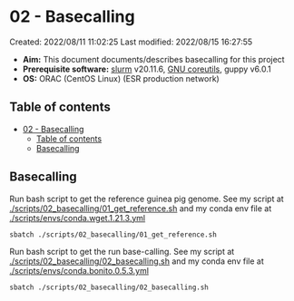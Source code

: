 # 02 - Basecalling

Created: 2022/08/11 11:02:25
Last modified: 2022/08/15 16:27:55

- **Aim:** This document documents/describes basecalling for this project
- **Prerequisite software:** [slurm](https://slurm.schedmd.com/overview.html) v20.11.6, [GNU coreutils](https://www.gnu.org/software/coreutils/), guppy v6.0.1
- **OS:** ORAC (CentOS Linux) (ESR production network)

## Table of contents

- [02 - Basecalling](#02---basecalling)
  - [Table of contents](#table-of-contents)
  - [Basecalling](#basecalling)

## Basecalling

Run bash script to get the reference guinea pig genome. See my script at [./scripts/02_basecalling/01_get_reference.sh](https://github.com/leahkemp/guinea_pore_c/blob/main/scripts/02_basecalling/01_get_reference.sh) and my conda env file at [./scripts/envs/conda.wget.1.21.3.yml](https://github.com/leahkemp/guinea_pore_c/blob/main/scripts/envs/conda.wget.1.21.3.yml)

```bash
sbatch ./scripts/02_basecalling/01_get_reference.sh
```

Run bash script to get the run base-calling. See my script at [./scripts/02_basecalling/02_basecalling.sh](https://github.com/leahkemp/guinea_pore_c/blob/main/scripts/02_basecalling/02_basecalling.sh) and my conda env file at [./scripts/envs/conda.bonito.0.5.3.yml](https://github.com/leahkemp/guinea_pore_c/blob/main/scripts/envs/conda.bonito.0.5.3.yml)

```bash
sbatch ./scripts/02_basecalling/02_basecalling.sh
```
